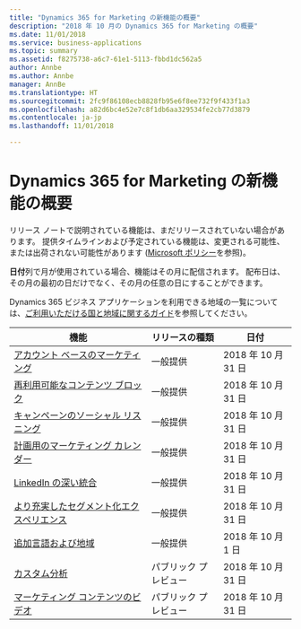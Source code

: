 ```yaml
---
title: "Dynamics 365 for Marketing の新機能の概要"
description: "2018 年 10 月の Dynamics 365 for Marketing の概要"
ms.date: 11/01/2018
ms.service: business-applications
ms.topic: summary
ms.assetid: f8275738-a6c7-61e1-5113-fbbd1dc562a5
author: Annbe
ms.author: Annbe
manager: AnnBe
ms.translationtype: HT
ms.sourcegitcommit: 2fc9f86108ecb8828fb95e6f8ee732f9f433f1a3
ms.openlocfilehash: a82d6bc4e52e7c8f1db6aa329534fe2cb77d3879
ms.contentlocale: ja-jp
ms.lasthandoff: 11/01/2018

---
```


# <a name="summary-of-whats-new-in-dynamics-365-for-marketing"></a>Dynamics 365 for Marketing の新機能の概要

リリース ノートで説明されている機能は、まだリリースされていない場合があります。 提供タイムラインおよび予定されている機能は、変更される可能性、または出荷されない可能性があります ([Microsoft ポリシー](https://go.microsoft.com/fwlink/p/?linkid=2007332)を参照)。

**日付**列で月が使用されている場合、機能はその月に配信されます。 配布日は、その月の最初の日だけでなく、その月の任意の日にすることができます。

Dynamics 365 ビジネス アプリケーションを利用できる地域の一覧については、[ご利用いただける国と地域に関するガイド](https://aka.ms/dynamics_365_international_availability_deck)を参照してください。 

| 機能                                                               | リリースの種類                     | 日付                  |
|-----------------------------------------------------------------------|----------------------------------|-----------------------|
| [アカウント ベースのマーケティング](account-based-marketing.md)                 | 一般提供             | 2018 年 10 月 31 日      |
| [再利用可能なコンテンツ ブロック](reusable-content-blocks.md)                 | 一般提供             | 2018 年 10 月 31 日      |
| [キャンペーンのソーシャル リスニング](social-listening-campaigns.md)  | 一般提供             | 2018 年 10 月 31 日      |
| [計画用のマーケティング カレンダー](marketing-calendar-planning.md)     | 一般提供             | 2018 年 10 月 31 日      |
| [LinkedIn の深い統合](deep-linkedin-integration.md)             | 一般提供             | 2018 年 10 月 31 日      |
| [より充実したセグメント化エクスペリエンス](richer-segmentation-experience.md)   | 一般提供             | 2018 年 10 月 31 日      |
| [追加言語および地域](regions.md)                    | 一般提供             | 2018 年 10 月 1 日      |
| [カスタム分析](custom-analytics.md)                               | パブリック プレビュー                   | 2018 年 10 月 31 日      |
| [マーケティング コンテンツのビデオ](video-content.md)                       | パブリック プレビュー                   | 2018 年 10 月 31 日      |
